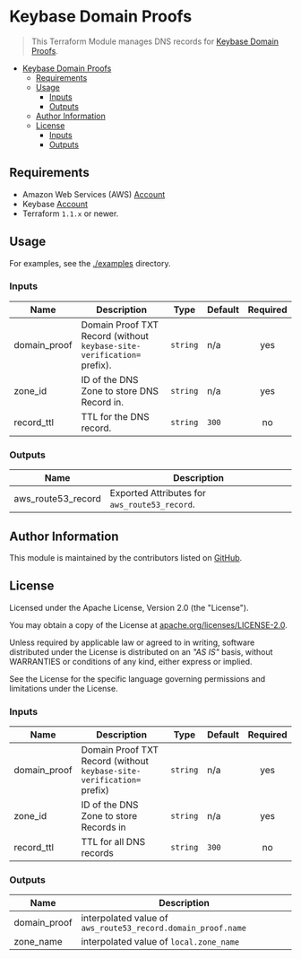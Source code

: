 # Keybase Domain Proofs

> This Terraform Module manages DNS records for [Keybase Domain Proofs](https://book.keybase.io/guides/proof-integration-guide).

<!-- TOC -->
* [Keybase Domain Proofs](#keybase-domain-proofs)
  * [Requirements](#requirements)
  * [Usage](#usage)
    * [Inputs](#inputs)
    * [Outputs](#outputs)
  * [Author Information](#author-information)
  * [License](#license)
    * [Inputs](#inputs)
    * [Outputs](#outputs)
<!-- TOC -->

## Requirements

* Amazon Web Services (AWS) [Account](https://aws.amazon.com/account/)
* Keybase [Account](https://keybase.io/)
* Terraform `1.1.x` or newer.

## Usage

For examples, see the [./examples](https://github.com/ksatirli/terraform-aws-route53-keybase-domain-proof/tree/main/examples) directory.

<!-- BEGIN_TF_DOCS -->
### Inputs

| Name | Description | Type | Default | Required |
|------|-------------|------|---------|:--------:|
| domain_proof | Domain Proof TXT Record (without `keybase-site-verification=` prefix). | `string` | n/a | yes |
| zone_id | ID of the DNS Zone to store DNS Record in. | `string` | n/a | yes |
| record_ttl | TTL for the DNS record. | `string` | `300` | no |

### Outputs

| Name | Description |
|------|-------------|
| aws_route53_record | Exported Attributes for `aws_route53_record`. |
<!-- END_TF_DOCS -->

## Author Information

This module is maintained by the contributors listed on [GitHub](https://github.com/ksatirli/terraform-aws-route53-keybase-domain-proof/graphs/contributors).

## License

Licensed under the Apache License, Version 2.0 (the "License").

You may obtain a copy of the License at [apache.org/licenses/LICENSE-2.0](http://www.apache.org/licenses/LICENSE-2.0).

Unless required by applicable law or agreed to in writing, software distributed under the License is distributed on an _"AS IS"_ basis, without WARRANTIES or conditions of any kind, either express or implied.

See the License for the specific language governing permissions and limitations under the License.

<!-- BEGIN_TF_DOCS -->
### Inputs

| Name | Description | Type | Default | Required |
|------|-------------|------|---------|:--------:|
| domain_proof | Domain Proof TXT Record (without `keybase-site-verification=` prefix) | `string` | n/a | yes |
| zone_id | ID of the DNS Zone to store Records in | `string` | n/a | yes |
| record_ttl | TTL for all DNS records | `string` | `300` | no |

### Outputs

| Name | Description |
|------|-------------|
| domain_proof | interpolated value of `aws_route53_record.domain_proof.name` |
| zone_name | interpolated value of `local.zone_name` |
<!-- END_TF_DOCS -->
